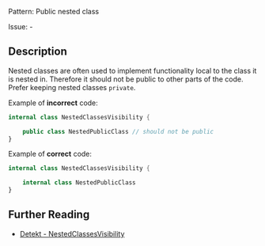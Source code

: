 Pattern: Public nested class

Issue: -

## Description

Nested classes are often used to implement functionality local to the class it is nested in. Therefore it should not be public to other parts of the code. Prefer keeping nested classes `private`.

Example of **incorrect** code:

```kotlin
internal class NestedClassesVisibility {

    public class NestedPublicClass // should not be public
}
```

Example of **correct** code:

```kotlin
internal class NestedClassesVisibility {

    internal class NestedPublicClass
}
```

## Further Reading

* [Detekt - NestedClassesVisibility](https://detekt.github.io/detekt/style.html#nestedclassesvisibility)